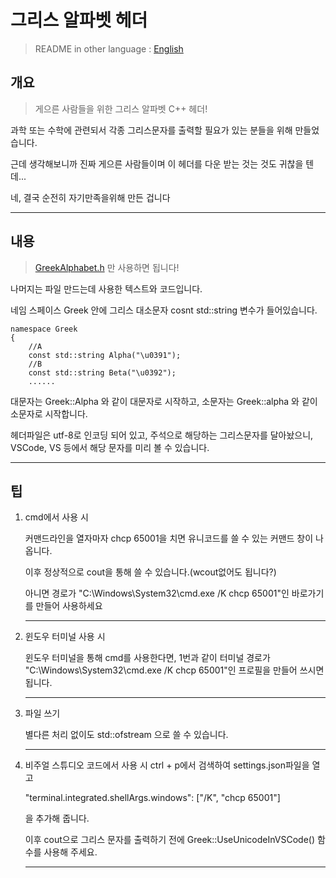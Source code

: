 # 그리스 알파벳 헤더

> README in other language  :  [English](README.en.md)

## 개요

> 게으른 사람들을 위한 그리스 알파벳 C++ 헤더!

과학 또는 수학에 관련되서 각종 그리스문자를 출력할 필요가 있는 분들을 위해 만들었습니다.

근데 생각해보니까 진짜 게으른 사람들이며 이 헤더를 다운 받는 것는 것도 귀찮을 텐데...

네, 결국 순전히 자기만족을위해 만든 겁니다

* * *

## 내용

> [GreekAlphabet.h](GreekAlphabet.h) 만 사용하면 됩니다!

나머지는 파일 만드는데 사용한 텍스트와 코드입니다.

네임 스페이스 Greek 안에 그리스 대소문자
    cosnt std::string
변수가 들어있습니다.

    namespace Greek
    {
        //A 
        const std::string Alpha("\u0391"); 
        //B 
        const std::string Beta("\u0392"); 
        ......


대문자는 Greek::Alpha 와 같이 대문자로 시작하고, 소문자는 Greek::alpha 와 같이 소문자로 시작합니다.

헤더파일은 utf-8로 인코딩 되어 있고, 주석으로 해당하는 그리스문자를 달아놨으니, VSCode, VS 등에서 해당 문자를 미리 볼 수 있습니다.



* * * 

## 팁


1. cmd에서 사용 시
  
    커맨드라인을 열자마자 chcp 65001을 치면 유니코드를 쓸 수 있는 커맨드 창이 나옵니다.

    이후 정상적으로 cout을 통해 쓸 수 있습니다.(wcout없어도 됩니다?)

    아니면 경로가 "C:\Windows\System32\cmd.exe /K chcp 65001"인 바로가기를 만들어 사용하세요
     *** 

2. 윈도우 터미널 사용 시
   
   윈도우 터미널을 통해 cmd를 사용한다면, 1번과 같이 터미널 경로가 "C:\Windows\System32\cmd.exe /K chcp 65001"인 프로필을 만들어 쓰시면 됩니다.
   ***

3. 파일 쓰기
   
    별다른 처리 없이도 std::ofstream 으로 쓸 수 있습니다.

    ***


4. 비주얼 스튜디오 코드에서 사용 시
    ctrl + p에서 검색하여 settings.json파일을 열고

    "terminal.integrated.shellArgs.windows": ["/K", "chcp 65001"]
    
    을 추가해 줍니다.

    이후 cout으로 그리스 문자를 출력하기 전에 Greek::UseUnicodeInVSCode() 
    함수를 사용해 주세요.

    ***
